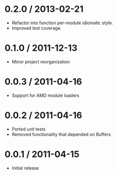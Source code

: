 # 0.2.0 / 2013-02-21

- Refactor into function per-module idiomatic style.
- Improved test coverage.

# 0.1.0 / 2011-12-13

- Minor project reorganization

# 0.0.3 / 2011-04-16

- Support for AMD module loaders

# 0.0.2 / 2011-04-16

- Ported unit tests
- Removed functionality that depended on Buffers

# 0.0.1 / 2011-04-15

- Initial release
